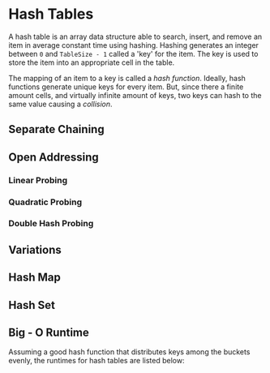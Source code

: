 # Hash Tables #
A hash table is an array data structure able to search, insert, and remove an item in average constant time using hashing. Hashing generates an integer between ```0``` and ```TableSize - 1``` called a 'key' for the item. The key is used to store the item into an appropriate cell in the table. 

The mapping of an item to a key is called a *hash function*. Ideally, hash functions generate unique keys for every item. But, since there a finite amount cells, and virtually infinite amount of keys, two keys can hash to the same value causing a *collision*.

## Separate Chaining ## 

## Open Addressing ## 

### Linear Probing ### 

### Quadratic Probing ### 
### Double Hash Probing ### 

## Variations ## 

## Hash Map ## 

## Hash Set ## 

## Big - O Runtime ##

Assuming a good hash function that distributes keys among the buckets evenly, the runtimes for hash tables are listed below:

